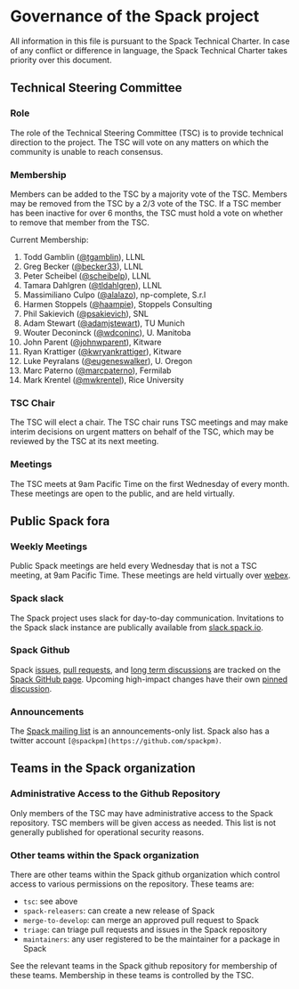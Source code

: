 # Governance of the Spack project

All information in this file is pursuant to the Spack Technical
Charter. In case of any conflict or difference in language, the Spack
Technical Charter takes priority over this document.

## Technical Steering Committee

### Role

The role of the Technical Steering Committee (TSC) is to provide
technical direction to the project. The TSC will vote on any matters
on which the community is unable to reach consensus.

### Membership

Members can be added to the TSC by a majority vote of the TSC. Members
may be removed from the TSC by a 2/3 vote of the TSC. If a TSC member
has been inactive for over 6 months, the TSC must hold a vote on
whether to remove that member from the TSC.

Current Membership:

1. Todd Gamblin ([@tgamblin](https://github.com/tgamblin)), LLNL
2. Greg Becker ([@becker33](https://github.com/becker33)), LLNL
3. Peter Scheibel ([@scheibelp](https://github.com/scheibelp)), LLNL
4. Tamara Dahlgren ([@tldahlgren](https://github.com/tldahlgren)), LLNL
5. Massimiliano Culpo ([@alalazo](https://github.com/alalazo)), np-complete, S.r.l
6. Harmen Stoppels ([@haampie](https://github.com/haampie)), Stoppels Consulting
7. Phil Sakievich ([@psakievich](https://github.com/psakievich)), SNL
8. Adam Stewart ([@adamjstewart](https://github.com/adamjstewart)), TU Munich
9. Wouter Deconinck ([@wdconinc](https://github.com/wdconinc)), U. Manitoba
10. John Parent ([@johnwparent](https://github.com/johnwparent)), Kitware
11. Ryan Krattiger ([@kwryankrattiger](https://github.com/kwryankrattiger)), Kitware
12. Luke Peyralans ([@eugeneswalker](https://github.com/eugeneswalker)), U. Oregon
13. Marc Paterno ([@marcpaterno](https://github.com/marcpaterno)), Fermilab
14. Mark Krentel ([@mwkrentel](https://github.com/mwkrentel)), Rice University

### TSC Chair

The TSC will elect a chair. The TSC chair runs TSC meetings and may
make interim decisions on urgent matters on behalf of the TSC, which
may be reviewed by the TSC at its next meeting.

### Meetings

The TSC meets at 9am Pacific Time on the first Wednesday of every
month. These meetings are open to the public, and are held virtually.

## Public Spack fora

### Weekly Meetings

Public Spack meetings are held every Wednesday that is not a TSC
meeting, at 9am Pacific Time. These meetings are held virtually over
[webex](https://llnlfed.webex.com/llnlfed/j.php?MTID=m96de22e81d9a3218bb76dc416420c93a).

### Spack slack

The Spack project uses slack for day-to-day communication. Invitations
to the Spack slack instance are publically available from
[slack.spack.io](https://slack.spack.io).

### Spack Github

Spack [issues](https://github.com/spack/spack/issues),
[pull requests](https://github.com/spack/spack/pulls), and
[long term discussions](https://github.com/spack/spack/discussions)
are tracked on the
[Spack GitHub page](https://github.com/spack/spack). Upcoming
high-impact changes have their own
[pinned discussion](https://github.com/spack/spack/discussions/30634).

### Announcements

The [Spack mailing list](https://groups.google.com/d/forum/spack) is
an announcements-only list. Spack also has a twitter account
`[@spackpm](https://github.com/spackpm)`.

## Teams in the Spack organization

### Administrative Access to the Github Repository

Only members of the TSC may have administrative access to the Spack
repository. TSC members will be given access as needed. This list is
not generally published for operational security reasons.

### Other teams within the Spack organization

There are other teams within the Spack github organization which
control access to various permissions on the repository. These teams
are:

- `tsc`: see above
- `spack-releasers`: can create a new release of Spack
- `merge-to-develop`: can merge an approved pull request to Spack
- `triage`: can triage pull requests and issues in the Spack repository
- `maintainers`: any user registered to be the maintainer for a package in Spack

See the relevant teams in the Spack github repository for membership
of these teams. Membership in these teams is controlled by the TSC.

